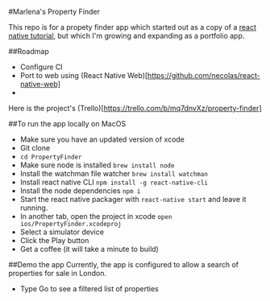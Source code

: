 #Marlena's Property Finder

This repo is for a propety finder app which started out as a copy of a [react native tutorial](https://www.raywenderlich.com/165140/react-native-tutorial-building-ios-android-apps-javascript), but which I'm growing and expanding as a portfolio app.

##Roadmap
* Configure CI
* Port to web using (React Native Web)[https://github.com/necolas/react-native-web]
*

Here is the project's (Trello)[https://trello.com/b/mq7dnvXz/property-finder]

##To run the app locally on MacOS
* Make sure you have an updated version of xcode
* Git clone
* `cd PropertyFinder`
* Make sure node is installed `brew install node`
* Install the watchman file watcher `brew install watchman`
* Install react native CLI `npm install -g react-native-cli`
* Install the node dependencies `npm i`
* Start the react native packager with `react-native start` and leave it running.
* In another tab, open the project in xcode `open ios/PropertyFinder.xcodeproj`
* Select a simulator device
* Click the Play button
* Get a coffee (it will take a minute to build)

##Demo the app
Currently, the app is configured to allow a search of properties for sale in London.
* Type Go to see a filtered list of properties



